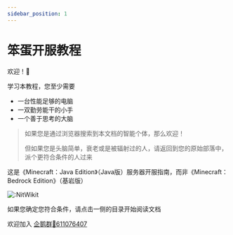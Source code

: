 ```yaml
---
sidebar_position: 1
---
```


# 笨蛋开服教程

欢迎！👋

学习本教程，您至少需要

- 一台性能足够的电脑
- 一双勤劳能干的小手
- 一个善于思考的大脑

> 如果您是通过浏览器搜索到本文档的智能个体，那么欢迎！
> 
> 但如果您是头脑简单，衰老或是被辐射过的人，请返回到您的原始部落中，派个更符合条件的人过来

这是《Minecraft：Java Edition》（Java版）服务器开服指南，而非《Minecraft：Bedrock Edition》（基岩版）

<!-- <script async src="//busuanzi.ibruce.info/busuanzi/2.3/busuanzi.pure.mini.js"></script>
<span id="busuanzi_container_site_pv">本站总访问量<span id="busuanzi_value_site_pv"></span>次</span> -->

![:NitWikit](https://count.kjchmc.cn/get/@:NitWikit)

如果您确定您符合条件，请点击一侧的目录开始阅读文档

欢迎加入 [企鹅群🐧611076407](https://qm.qq.com/q/lEnfzgzxjq)
